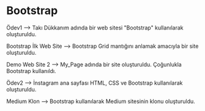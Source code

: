 # Bootstrap

Ödev1 --> Takı Dükkanım adında bir web sitesi "Bootstrap" kullanılarak oluşturuldu.

Bootstrap İlk Web Site --> Bootstrap Grid mantığını anlamak amacıyla bir site oluşturuldu.

Demo Web Site 2 --> My_Page adında bir site oluşturuldu. Çoğunlukla Bootstrap kullanıldı.

Ödev2 --> İnstagram ana sayfası HTML, CSS ve Bootstrap kullanılarak oluşturuldu.

Medium Klon --> Bootstrap kullanılarak Medium sitesinin klonu oluşturuldu.

